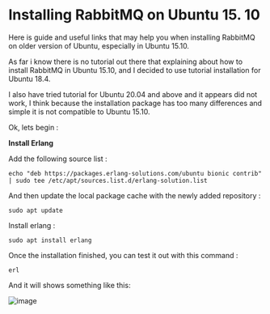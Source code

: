 # Installing RabbitMQ on Ubuntu 15. 10

Here is guide and useful links that may help you when installing RabbitMQ on older version of Ubuntu, especially in Ubuntu 15.10.

As far i know there is no tutorial out there that explaining about how to install RabbitMQ in Ubuntu 15.10, and I decided to use tutorial installation for Ubuntu 18.4.

I also have tried tutorial for Ubuntu 20.04 and above and it appears did not work, I think because the installation package has too many differences and simple it is not compatible to Ubuntu 15.10.

Ok, lets begin :

**Install Erlang**

Add the following source list : 

```
echo "deb https://packages.erlang-solutions.com/ubuntu bionic contrib" | sudo tee /etc/apt/sources.list.d/erlang-solution.list
```

And then update the local package cache with the newly added repository : 

```
sudo apt update
```

Install erlang :

```
sudo apt install erlang
```

Once the installation finished, you can test it out with this command :

```
erl
```

And it will shows something like this:

![image](https://user-images.githubusercontent.com/6629806/186396380-ca0bff0d-8fd3-464b-bbe3-5a31c3cf8ab0.png)

